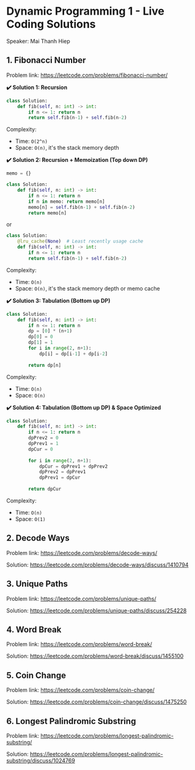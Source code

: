 # Dynamic Programming 1 - Live Coding Solutions

Speaker: Mai Thanh Hiep

## 1. Fibonacci Number

Problem link: https://leetcode.com/problems/fibonacci-number/



**✔️ Solution 1: Recursion**

```python
class Solution:
    def fib(self, n: int) -> int:
        if n <= 1: return n
        return self.fib(n-1) + self.fib(n-2)
```

Complexity:

- Time: `O(2^n)`
- Space: `O(n)`, it's the stack memory depth



**✔️ Solution 2: Recursion + Memoization (Top down DP)**

```python
memo = {}

class Solution:
    def fib(self, n: int) -> int:
        if n <= 1: return n
        if n in memo: return memo[n]
        memo[n] = self.fib(n-1) + self.fib(n-2)
        return memo[n]
```

or

```python
class Solution:
    @lru_cache(None)  # Least recently usage cache
    def fib(self, n: int) -> int:
        if n <= 1: return n
        return self.fib(n-1) + self.fib(n-2)
```

Complexity:

- Time: `O(n)`
- Space: `O(n)`, it's the stack memory depth or memo cache



**✔️ Solution 3: Tabulation (Bottom up DP)**

```python
class Solution:
    def fib(self, n: int) -> int:
        if n <= 1: return n
        dp = [0] * (n+1)
        dp[0] = 0
        dp[1] = 1
        for i in range(2, n+1):
            dp[i] = dp[i-1] + dp[i-2]
            
        return dp[n]
```

Complexity:

- Time: `O(n)`
- Space: `O(n)`

**✔️ Solution 4: Tabulation (Bottom up DP) & Space Optimized**

```python
class Solution:
    def fib(self, n: int) -> int:
        if n <= 1: return n
        dpPrev2 = 0
        dpPrev1 = 1
        dpCur = 0
        
        for i in range(2, n+1):
            dpCur = dpPrev1 + dpPrev2
            dpPrev2 = dpPrev1
            dpPrev1 = dpCur
            
        return dpCur
```

Complexity:

- Time: `O(n)`
- Space: `O(1)`



## 2. Decode Ways

Problem link: https://leetcode.com/problems/decode-ways/

Solution: https://leetcode.com/problems/decode-ways/discuss/1410794



## 3. Unique Paths

Problem link: https://leetcode.com/problems/unique-paths/

Solution: https://leetcode.com/problems/unique-paths/discuss/254228



## 4. Word Break

Problem link: https://leetcode.com/problems/word-break/

Solution: https://leetcode.com/problems/word-break/discuss/1455100



## 5. Coin Change

Problem link: https://leetcode.com/problems/coin-change/

Solution: https://leetcode.com/problems/coin-change/discuss/1475250



## 6. Longest Palindromic Substring

Problem link: https://leetcode.com/problems/longest-palindromic-substring/

Solution: https://leetcode.com/problems/longest-palindromic-substring/discuss/1024769



